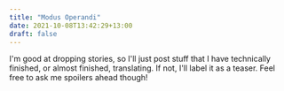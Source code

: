 ```yaml
---
title: "Modus Operandi"
date: 2021-10-08T13:42:29+13:00
draft: false
---
```


I'm good at dropping stories, so I'll just post stuff that I have technically finished, or almost finished, translating. If not, I'll label it as a teaser. Feel free to ask me spoilers ahead though!